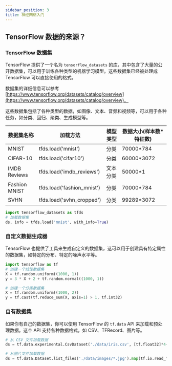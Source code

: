 ```yaml
---
sidebar_position: 3
title: 神经网络入门
---
```


## TensorFlow 数据的来源？

### TensorFlow 数据集

TensorFlow 提供了一个名为 `tensorflow_datasets` 的库，其中包含了大量的公开数据集，可以用于训练各种类型的机器学习模型。这些数据集已经被处理成 TensorFlow 可以直接使用的格式。

数据集的详细信息可以参考 [https://www.tensorflow.org/datasets/catalog/overview](https://www.tensorflow.org/datasets/catalog/overview)。

这些数据集包括了各种类型的数据，如图像、文本、音频和视频等，可以用于各种任务，如分类、回归、聚类、生成模型等。

| 数据集名称    | 加载方法                   | 模型类型 | 数据大小(样本数\*特征数) |
| ------------- | -------------------------- | -------- | ------------------------ |
| MNIST         | tfds.load('mnist')         | 分类     | 70000\*784               |
| CIFAR-10      | tfds.load('cifar10')       | 分类     | 60000\*3072              |
| IMDB Reviews  | tfds.load('imdb_reviews')  | 文本分类 | 50000\*1                 |
| Fashion MNIST | tfds.load('fashion_mnist') | 分类     | 70000\*784               |
| SVHN          | tfds.load('svhn_cropped')  | 分类     | 99289\*3072              |

```python showLineNumbers
import tensorflow_datasets as tfds
# 加载数据集
ds, info = tfds.load('mnist', with_info=True)
```

### 自定义数据生成器

TensorFlow 也提供了工具来生成自定义的数据集，这可以用于创建具有特定属性的数据集，如特定的分布、特定的噪声水平等。

```python showLineNumbers
import tensorflow as tf
# 创建一个线性数据集
X = tf.random.uniform((1000, 1))
y = 3 * X + 2 + tf.random.normal((1000, 1))

# 创建一个分类数据集
X = tf.random.uniform((1000, 2))
y = tf.cast(tf.reduce_sum(X, axis=1) > 1, tf.int32)
```

### 自有数据集

如果你有自己的数据集，你可以使用 TensorFlow 的 `tf.data` API 来加载和预处理数据。这个 API 支持各种数据格式，如 CSV、TFRecord、图片等。

```python showLineNumbers
# 从 CSV 文件加载数据
ds = tf.data.experimental.CsvDataset('./data/iris.csv', [tf.float32]*4+[tf.int32])

# 从图片文件加载数据
ds = tf.data.Dataset.list_files('./data/images/*.jpg').map(tf.io.read_file)
```



<DocCardList />